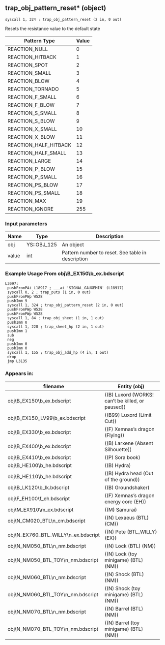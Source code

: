 ## trap_obj_pattern_reset* (object)

`syscall 1, 324 ; trap_obj_pattern_reset (2 in, 0 out)`

Resets the resistance value to the default state

| Pattern Type | Value |
|--------------|-------|
| REACTION_NULL | 0     |
| REACTION_HITBACK | 1   |
| REACTION_SPOT | 2      |
| REACTION_SMALL | 3     |
| REACTION_BLOW | 4      |
| REACTION_TORNADO | 5   |
| REACTION_F_SMALL | 6   |
| REACTION_F_BLOW | 7    |
| REACTION_S_SMALL | 8   |
| REACTION_S_BLOW | 9    |
| REACTION_X_SMALL | 10  |
| REACTION_X_BLOW | 11   |
| REACTION_HALF_HITBACK | 12 |
| REACTION_HALF_SMALL | 13 |
| REACTION_LARGE | 14    |
| REACTION_P_BLOW | 15   |
| REACTION_P_SMALL | 16  |
| REACTION_PS_BLOW | 17  |
| REACTION_PS_SMALL | 18 |
| REACTION_MAX | 19     |
| REACTION_IGNORE | 255 |

### Input parameters
| Name | Type | Description
|------|------|------------
| obj   | YS::OBJ_125   | An object
| value   | int   | Pattern number to reset. See table in description


### Example Usage From obj\B_EX150\b_ex.bdscript
```plaintext
L3097:
 pushFromPAi L18917 ; ___ai 'SIGNAL_GAUGEMIN' (L18917)
 syscall 0, 2 ; trap_puts (1 in, 0 out)
 pushFromPWp W528
 pushImm 9
 syscall 1, 324 ; trap_obj_pattern_reset (2 in, 0 out)
 pushFromPWp W528
 pushFromPWp W528
 syscall 1, 84 ; trap_obj_sheet (1 in, 1 out)
 pushImm 0
 syscall 1, 228 ; trap_sheet_hp (2 in, 1 out)
 pushImm 1
 sub 
 neg 
 pushImm 0
 pushImm 0
 syscall 1, 155 ; trap_obj_add_hp (4 in, 1 out)
 drop 
 jmp L3135
```


### Appears in:
| filename | Entity (obj)
|----------|-------------
| obj\B_EX150\b_ex.bdscript       | ((B) Luxord (WORKS! can’t be killed, or paused))          
| obj\B_EX150_LV99\b_ex.bdscript       | ((B99) Luxord (Limit Cut))          
| obj\B_EX330\b_ex.bdscript       | ((F) Xemnas’s dragon (Flying))          
| obj\B_EX400\b_ex.bdscript       | ((B) Larxene (Absent Silhouette))          
| obj\B_EX410\b_ex.bdscript       | ((P) Sora book)          
| obj\B_HE100\b_he.bdscript       | ((B) Hydra)          
| obj\B_HE110\b_he.bdscript       | ((B) Hydra head (Out of the ground))          
| obj\B_LK120\b_lk.bdscript       | ((B) Groundshaker)          
| obj\F_EH100\f_eh.bdscript       | ((F) Xemnas’s dragon energy core (EH))          
| obj\M_EX910\m_ex.bdscript       | ((M) Samurai)          
| obj\N_CM020_BTL\n_cm.bdscript       | ((N) Lexaeus (BTL) (CM))          
| obj\N_EX760_BTL_WILLY\n_ex.bdscript       | ((N) Pete (BTL_WILLY) (EX))          
| obj\N_NM050_BTL\n_nm.bdscript       | ((N) Lock (BTL) (NM))          
| obj\N_NM050_BTL_TOY\n_nm.bdscript       | ((N) Lock (toy minigame) (BTL) (NM))          
| obj\N_NM060_BTL\n_nm.bdscript       | ((N) Shock (BTL) (NM))          
| obj\N_NM060_BTL_TOY\n_nm.bdscript       | ((N) Shock (toy minigame) (BTL) (NM))          
| obj\N_NM070_BTL\n_nm.bdscript       | ((N) Barrel (BTL) (NM))          
| obj\N_NM070_BTL_TOY\n_nm.bdscript       | ((N) Barrel (toy minigame) (BTL) (NM))          



